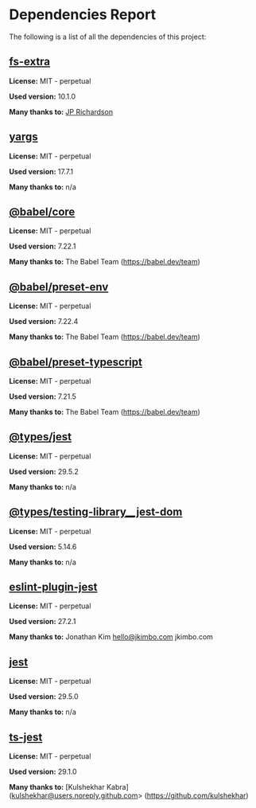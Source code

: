 # Dependencies Report

The following is a list of all the dependencies of this project:
## [fs-extra](git+https://github.com/jprichardson/node-fs-extra.git)

**License:** MIT - perpetual

**Used version:** 10.1.0

**Many thanks to:** [JP Richardson](jprichardson@gmail.com)

## [yargs](git+https://github.com/yargs/yargs.git)

**License:** MIT - perpetual

**Used version:** 17.7.1

**Many thanks to:** n/a

## [@babel/core](https://github.com/babel/babel.git)

**License:** MIT - perpetual

**Used version:** 7.22.1

**Many thanks to:** The Babel Team (https://babel.dev/team)

## [@babel/preset-env](https://github.com/babel/babel.git)

**License:** MIT - perpetual

**Used version:** 7.22.4

**Many thanks to:** The Babel Team (https://babel.dev/team)

## [@babel/preset-typescript](https://github.com/babel/babel.git)

**License:** MIT - perpetual

**Used version:** 7.21.5

**Many thanks to:** The Babel Team (https://babel.dev/team)

## [@types/jest](https://github.com/DefinitelyTyped/DefinitelyTyped.git)

**License:** MIT - perpetual

**Used version:** 29.5.2

**Many thanks to:** n/a

## [@types/testing-library__jest-dom](https://github.com/DefinitelyTyped/DefinitelyTyped.git)

**License:** MIT - perpetual

**Used version:** 5.14.6

**Many thanks to:** n/a

## [eslint-plugin-jest](git+https://github.com/jest-community/eslint-plugin-jest.git)

**License:** MIT - perpetual

**Used version:** 27.2.1

**Many thanks to:** Jonathan Kim hello@jkimbo.com jkimbo.com

## [jest](git+https://github.com/facebook/jest.git)

**License:** MIT - perpetual

**Used version:** 29.5.0

**Many thanks to:** n/a

## [ts-jest](git+https://github.com/kulshekhar/ts-jest.git)

**License:** MIT - perpetual

**Used version:** 29.1.0

**Many thanks to:** [Kulshekhar Kabra](kulshekhar@users.noreply.github.com> (https://github.com/kulshekhar)

